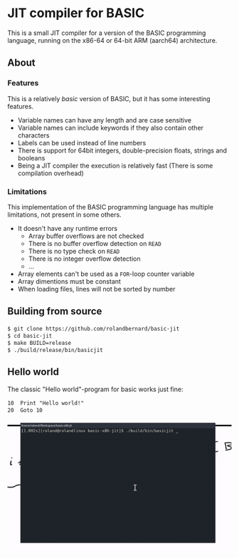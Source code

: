 
JIT compiler for BASIC
======================
This is a small JIT compiler for a version of the BASIC programming language, running on the x86-64 or 64-bit ARM (aarch64) architecture.

## About
### Features
This is a relatively _basic_ version of BASIC, but it has some interesting features.
* Variable names can have any length and are case sensitive
* Variable names can include keywords if they also contain other characters
* Labels can be used instead of line numbers
* There is support for 64bit integers, double-precision floats, strings and booleans
* Being a JIT compiler the execution is relatively fast (There is some compilation overhead)

### Limitations
This implementation of the BASIC programming language has multiple limitations, not present in some others.
* It doesn't have any runtime errors
    * Array buffer overflows are not checked
    * There is no buffer overflow detection on `READ`
    * There is no type check on `READ`
    * There is no integer overflow detection
    * ...
* Array elements can't be used as a `FOR`-loop counter variable
* Array dimentions must be constant
* When loading files, lines will not be sorted by number

## Building from source
```
$ git clone https://github.com/rolandbernard/basic-jit
$ cd basic-jit
$ make BUILD=release
$ ./build/release/bin/basicjit
```

## Hello world
The classic "Hello world"-program for basic works just fine:
```
10  Print "Hello world!"
20  Goto 10
```
![Hello world example](images/basic.gif)
